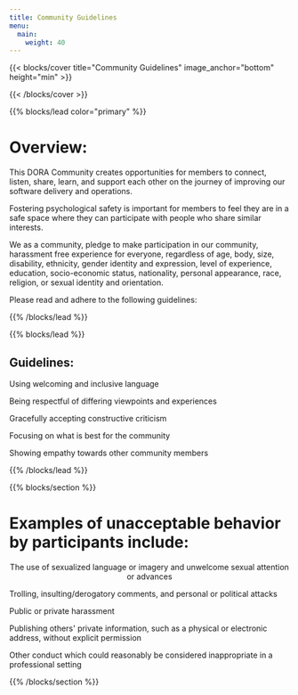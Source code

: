 ```yaml
---
title: Community Guidelines
menu:
  main:
    weight: 40
---
```


{{< blocks/cover title="Community Guidelines" image_anchor="bottom" height="min" >}}

{{< /blocks/cover >}}

{{% blocks/lead color="primary" %}}
# Overview:
This DORA Community creates opportunities for members to connect, listen, share, learn, and support each other on the journey of improving our software delivery and operations.

Fostering psychological safety is important for members to feel they are in a safe space where they can participate with people who share similar interests.  

We as a community, pledge to make participation in our community, harassment free experience for everyone, regardless of age, body, size, disability, ethnicity, gender identity and expression, level of experience, education, socio-economic status, nationality, personal appearance, race, religion, or sexual identity and orientation. 

Please read and adhere to the following guidelines:

{{% /blocks/lead %}}

{{% blocks/lead %}}

## Guidelines:


Using welcoming and inclusive language

Being respectful of differing viewpoints and experiences

Gracefully accepting constructive criticism

Focusing on what is best for the community

Showing empathy towards other community members


{{% /blocks/lead %}}

{{% blocks/section %}}

<h1 class="text-right">Examples of unacceptable behavior by participants include:</h1>

<p style="text-align: center">The use of sexualized language or imagery and unwelcome sexual attention or advances

Trolling, insulting/derogatory comments, and personal or political attacks

Public or private harassment

Publishing others' private information, such as a physical or electronic address, without explicit permission

Other conduct which could reasonably be considered inappropriate in a professional setting</p>
{{% /blocks/section %}}

